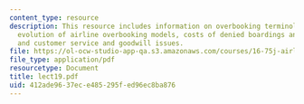 ```yaml
---
content_type: resource
description: This resource includes information on overbooking terminology and relationships,
  evolution of airline overbooking models, costs of denied boardings and spoilage,
  and customer service and goodwill issues.
file: https://ol-ocw-studio-app-qa.s3.amazonaws.com/courses/16-75j-airline-management-spring-2006/412ade9637ece485295fed96ec8ba876_lect19.pdf
file_type: application/pdf
resourcetype: Document
title: lect19.pdf
uid: 412ade96-37ec-e485-295f-ed96ec8ba876
---
```

